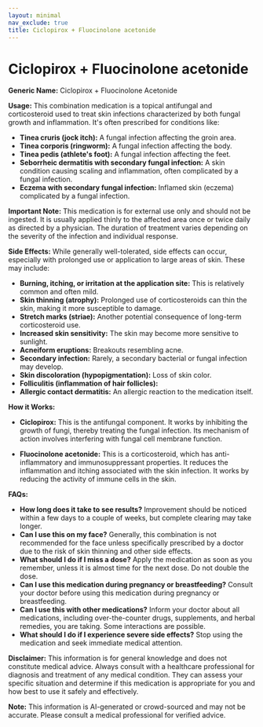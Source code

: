 ```yaml
---
layout: minimal
nav_exclude: true
title: Ciclopirox + Fluocinolone acetonide
---
```


# Ciclopirox + Fluocinolone acetonide

**Generic Name:** Ciclopirox + Fluocinolone Acetonide

**Usage:** This combination medication is a topical antifungal and corticosteroid used to treat skin infections characterized by both fungal growth and inflammation.  It's often prescribed for conditions like:

* **Tinea cruris (jock itch):** A fungal infection affecting the groin area.
* **Tinea corporis (ringworm):** A fungal infection affecting the body.
* **Tinea pedis (athlete's foot):** A fungal infection affecting the feet.
* **Seborrheic dermatitis with secondary fungal infection:**  A skin condition causing scaling and inflammation, often complicated by a fungal infection.
* **Eczema with secondary fungal infection:**  Inflamed skin (eczema) complicated by a fungal infection.

**Important Note:** This medication is for external use only and should not be ingested.  It is usually applied thinly to the affected area once or twice daily as directed by a physician.  The duration of treatment varies depending on the severity of the infection and individual response.


**Side Effects:**  While generally well-tolerated, side effects can occur, especially with prolonged use or application to large areas of skin.  These may include:

* **Burning, itching, or irritation at the application site:** This is relatively common and often mild.
* **Skin thinning (atrophy):**  Prolonged use of corticosteroids can thin the skin, making it more susceptible to damage.
* **Stretch marks (striae):**  Another potential consequence of long-term corticosteroid use.
* **Increased skin sensitivity:** The skin may become more sensitive to sunlight.
* **Acneiform eruptions:**  Breakouts resembling acne.
* **Secondary infection:**  Rarely, a secondary bacterial or fungal infection may develop.
* **Skin discoloration (hypopigmentation):** Loss of skin color.
* **Folliculitis (inflammation of hair follicles):**
* **Allergic contact dermatitis:**  An allergic reaction to the medication itself.


**How it Works:**

* **Ciclopirox:** This is the antifungal component. It works by inhibiting the growth of fungi, thereby treating the fungal infection.  Its mechanism of action involves interfering with fungal cell membrane function.

* **Fluocinolone acetonide:** This is a corticosteroid, which has anti-inflammatory and immunosuppressant properties. It reduces the inflammation and itching associated with the skin infection. It works by reducing the activity of immune cells in the skin.


**FAQs:**

* **How long does it take to see results?**  Improvement should be noticed within a few days to a couple of weeks, but complete clearing may take longer.
* **Can I use this on my face?**  Generally, this combination is not recommended for the face unless specifically prescribed by a doctor due to the risk of skin thinning and other side effects.
* **What should I do if I miss a dose?**  Apply the medication as soon as you remember, unless it is almost time for the next dose.  Do not double the dose.
* **Can I use this medication during pregnancy or breastfeeding?**  Consult your doctor before using this medication during pregnancy or breastfeeding.
* **Can I use this with other medications?** Inform your doctor about all medications, including over-the-counter drugs, supplements, and herbal remedies, you are taking.  Some interactions are possible.
* **What should I do if I experience severe side effects?**  Stop using the medication and seek immediate medical attention.

**Disclaimer:** This information is for general knowledge and does not constitute medical advice. Always consult with a healthcare professional for diagnosis and treatment of any medical condition.  They can assess your specific situation and determine if this medication is appropriate for you and how best to use it safely and effectively.


**Note:** This information is AI-generated or crowd-sourced and may not be accurate. Please consult a medical professional for verified advice.